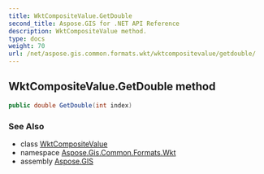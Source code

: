```yaml
---
title: WktCompositeValue.GetDouble
second_title: Aspose.GIS for .NET API Reference
description: WktCompositeValue method. 
type: docs
weight: 70
url: /net/aspose.gis.common.formats.wkt/wktcompositevalue/getdouble/
---
```

## WktCompositeValue.GetDouble method

```csharp
public double GetDouble(int index)
```

### See Also

* class [WktCompositeValue](../)
* namespace [Aspose.Gis.Common.Formats.Wkt](../../wktcompositevalue/)
* assembly [Aspose.GIS](../../../)


